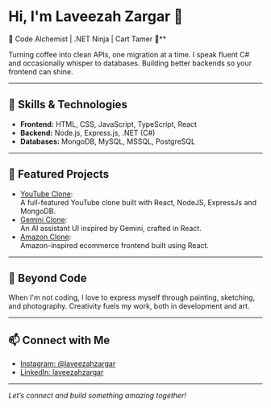 

# Hi, I'm Laveezah Zargar 👋

🎯 Code Alchemist | .NET Ninja | Cart Tamer 🛒**

Turning coffee into clean APIs, one migration at a time. I speak fluent C# and occasionally whisper to databases. Building better backends so your frontend can shine.

---

## 🚀 Skills & Technologies

- **Frontend:** HTML, CSS, JavaScript, TypeScript, React  
- **Backend:** Node.js, Express.js, .NET (C#)  
- **Databases:** MongoDB, MySQL, MSSQL, PostgreSQL  

---

## 🌟 Featured Projects

- [YouTube Clone](https://github.com/Laveezahzargar/YouTube-Project):  
  A full-featured YouTube clone built with React, NodeJS, ExpressJs and MongoDB.
- [Gemini Clone](https://github.com/Laveezahzargar/Gemini-Clone):  
  An AI assistant UI inspired by Gemini, crafted in React.
- [Amazon Clone](https://github.com/Laveezahzargar/Amazon-frontend):  
  Amazon-inspired ecommerce frontend built using React.

---

## 🎨 Beyond Code

When I'm not coding, I love to express myself through painting, sketching, and photography. Creativity fuels my work, both in development and art.

---

## 📫 Connect with Me

- [Instagram: @laveezahzargar](https://www.instagram.com/laveezah__zargar/)
- [LinkedIn: laveezahzargar](https://www.linkedin.com/in/laveezah-zargar-31553124a?utm_source=share&utm_campaign=share_via&utm_content=profile&utm_medium=android_app)

---

*Let’s connect and build something amazing together!*
